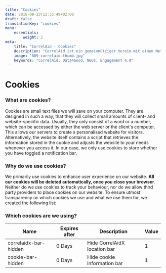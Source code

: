 ```yaml
---
title: "Cookies"
date: 2018-08-23T12:35:49+02:00
draft: false
translationKey: "cookies"
menu: 
    essentials:
        weight: 2
meta:
    title: "CorrelAid - Cookies"
    description: "CorrelAid ist ein gemeinnütziger Verein mit einem Netzwerk von 650 ehrenamtlichen DatenanalystInnen."
    image: "509-correlaid-thumb.jpg"
    keywords: "CorrelAid, Data4Good, NGOs, Engagement 4.0"
---
```


# Cookies


### What are cookies?

Cookies are small text files we will save on your computer. They are designed in such a way, that they will collect small amounts of client- and website-specific data. Usually, they only consist of a word or a number, which can be accessed by either the web server or the client's computer. This allows our servers to create a personalised website for visitors. Alternatively, the website itself contains a script that retrieves the information stored in the cookie and adjusts the website to your needs whenever you access it. In our case, we only use cookies to store whether you have toggled a notification bar.

### Why do we use cookies?

We primarily use cookies to enhance user experience on our website. **All our cookies will be deleted automatically, once you close your browser**. Neither do we use cookies to track your behaviour, nor do we allow third party providers to place cookies on our website. To ensure utmost transparency on which cookies we use and what we use them for, we created the following list:

### Which cookies are we using?

Name                      | Expires after | Description                     | Value |
------------------------- | ------------ | -------------------------------- | ---- |
correlaidx-bar-hidden     | 0 Days       | Hide CorrelAidX location bar      | 1    |
cookie-bar-hidden         | 0 Days       | Hide cookie information bar     | 1    |


